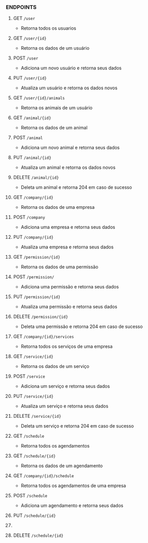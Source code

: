 ### ENDPOINTS

1. GET ```/user```
   - Retorna todos os usuarios

2. GET ```/user/{id}```
   - Retorna os dados de um usuário

3. POST ```/user```
   - Adiciona um novo usuário e retorna seus dados

4. PUT ```/user/{id}```
   - Atualiza um usuário e retorna os dados novos

5. GET ```/user/{id}/animals```
   - Retorna os animais de um usuário

6. GET ```/animal/{id}```
   - Retorna os dados de um animal

7. POST ```/animal```
   - Adiciona um novo animal e retorna seus dados

8. PUT ```/animal/{id}```
   - Atualiza um animal e retorna os dados novos

9. DELETE ```/animal/{id}```
   - Deleta um animal e retorna 204 em caso de sucesso

10. GET ```/company/{id}```
    - Retorna os dados de uma empresa

11. POST ```/company```
    - Adiciona uma empresa e retorna seus dados
    
12. PUT ```/company/{id}```
    - Atualiza uma empresa e retorna seus dados

13. GET ```/permission/{id}```
    - Retorna os dados de uma permissão

14. POST ```/permission/```
    - Adiciona uma permissão e retorna seus dados

15. PUT ```/permission/{id}```
    - Atualiza uma permissão e retorna seus dados

16. DELETE ```/permission/{id}```
    - Deleta uma permissão e retorna 204 em caso de sucesso

17. GET ```/company/{id}/services```
    - Retorna todos os serviços de uma empresa

18. GET ```/service/{id}```
    - Retorna os dados de um serviço

19. POST ```/service```
    - Adiciona um serviço e retorna seus dados

20. PUT ```/service/{id}```
    - Atualiza um serviço e retorna seus dados

21. DELETE ```/service/{id}```
    - Deleta um serviço e retorna 204 em caso de sucesso

22. GET ```/schedule```
    - Retorna todos os agendamentos

23. GET ```/schedule/{id}```
    - Retorna os dados de um agendamento

24. GET ```/company/{id}/schedule```
    - Retorna todos os agendamentos de uma empresa

25. POST ```/schedule```
    - Adiciona um agendamento e retorna seus dados

26. PUT ```/schedule/{id}```
27. 

28. DELETE ```/schedule/{id}```